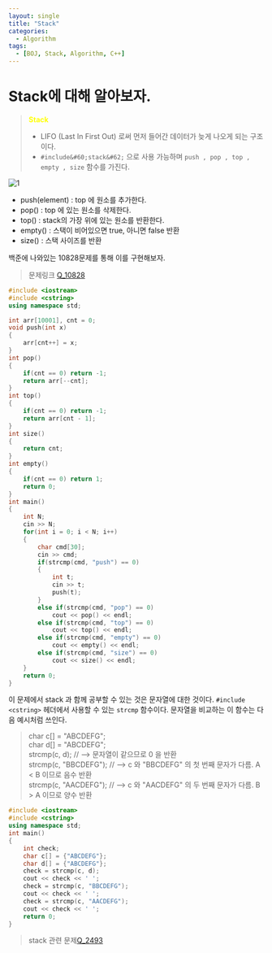 ```yaml
---
layout: single
title: "Stack"
categories:
  - Algorithm
tags:
  - [BOJ, Stack, Algorithm, C++]
---
```


# Stack에 대해 알아보자.

> <span style="color:yellow"> **Stack** </span>
> - LIFO (Last In First Out) 로써 먼저 들어간 데이터가 늦게 나오게 되는 구조이다. <br>
> - `#include&#60;stack&#62;` 으로 사용 가능하며 `push , pop , top , empty , size` 함수를 가진다.

![1](https://user-images.githubusercontent.com/87271529/168085166-d4e82515-bd97-4228-a15a-4b835d0729dd.jpeg)

- push(element) : top 에 원소를 추가한다.
- pop() : top 에 있는 원소를 삭제한다.
- top() : stack의 가장 위에 있는 원소를 반환한다.
- empty() : 스택이 비어있으면 true, 아니면 false 반환
- size() : 스택 사이즈를 반환

백준에 나와있는 10828문제를 통해 이를 구현해보자.

> 문제링크 [Q_10828](https://www.acmicpc.net/problem/10828)

```cpp
#include <iostream>
#include <cstring>
using namespace std;

int arr[10001], cnt = 0;
void push(int x)
{
    arr[cnt++] = x;
}
int pop()
{
    if(cnt == 0) return -1;
    return arr[--cnt]; 
}
int top()
{
    if(cnt == 0) return -1;
    return arr[cnt - 1];
}
int size()
{
    return cnt;
}
int empty()
{
    if(cnt == 0) return 1;
    return 0;
}
int main()
{
    int N;
    cin >> N;
    for(int i = 0; i < N; i++)
    {
        char cmd[30];
        cin >> cmd;
        if(strcmp(cmd, "push") == 0)
        {
            int t;
            cin >> t;
            push(t);
        }
        else if(strcmp(cmd, "pop") == 0)
            cout << pop() << endl;
        else if(strcmp(cmd, "top") == 0)
            cout << top() << endl;
        else if(strcmp(cmd, "empty") == 0)
            cout << empty() << endl;
        else if(strcmp(cmd, "size") == 0)
            cout << size() << endl;
    }
    return 0;
}
```

이 문제에서 stack 과 함께 공부할 수 있는 것은 문자열에 대한 것이다.
`#include <cstring>` 헤더에서 사용할 수 있는 `strcmp` 함수이다.
문자열을 비교하는 이 함수는 다음 예시처럼 쓰인다.

> char c[] = "ABCDEFG"; <br>
> char d[] = "ABCDEFG"; <br>
> strcmp(c, d);         // --> 문자열이 같으므로 0 을 반환 <br>
> strcmp(c, "BBCDEFG"); // --> c 와 "BBCDEFG" 의 첫 번째 문자가 다름. A < B 이므로 음수 반환 <br>
> strcmp(c, "AACDEFG"); // --> c 와 "AACDEFG" 의 두 번째 문자가 다름. B > A 이므로 양수 반환 <br>

```cpp
#include <iostream>
#include <cstring>
using namespace std;
int main()
{
    int check;
    char c[] = {"ABCDEFG"};
    char d[] = {"ABCDEFG"};
    check = strcmp(c, d);
    cout << check << ' ';
    check = strcmp(c, "BBCDEFG");
    cout << check << ' ';
    check = strcmp(c, "AACDEFG");
    cout << check << ' ';
    return 0;
}
```

> stack 관련 문제[Q_2493](https://www.acmicpc.net/problem/2493)
